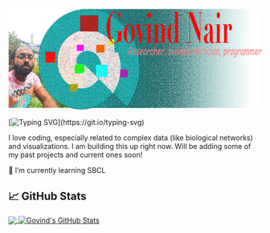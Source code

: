 [![Govind Nair header](https://raw.githubusercontent.com/gogothegreen/gogothegreen/main/assets/header1_5.png "Header")](https://dev.to/gogothegreen)

[![Typing SVG](https://readme-typing-svg.herokuapp.com/?color=%2340A597&size=30&width=800&lines=Welcome+to+my+github+profile;I+like+extracting+meaning+from+data!)](https://git.io/typing-svg)

I love coding, especially related to complex data (like biological networks) and visualizations. I am building this up right now. Will be adding some of my past projects and current ones soon!

🌱 I’m currently learning SBCL

## &#x1f4c8; GitHub Stats

[//]: # "from https://github.com/anuraghazra/github-readme-stats"

<a href="https://github.com/gogothegreen/gogothegreen">
  <img align="center" src="https://github-readme-stats.vercel.app/api/top-langs/?username=gogothegreen&hide=tex&layout=compact&title_color=ffffff&text_color=c9cacc&icon_color=2bbc8a&bg_color=1d1f21" />
</a>
<a href="https://github.com/gogothegreen/gogothegreen">
  <img align="center" src="https://github-readme-stats.vercel.app/api?username=gogothegreen&show_icons=true&theme=synthwave" alt="Govind's GitHub Stats" />
</a>

<!--
**gogothegreen/gogothegreen** is a ✨ _special_ ✨ repository because its `README.md` (this file) appears on your GitHub profile.

Here are some ideas to get you started:

- 🔭 I’m currently working on ...
- 🌱 I’m currently learning ...
- 👯 I’m looking to collaborate on ...
- 🤔 I’m looking for help with ...
- 💬 Ask me about ...
- 📫 How to reach me: ...
- 😄 Pronouns: ...
- ⚡ Fun fact: ...
-->
